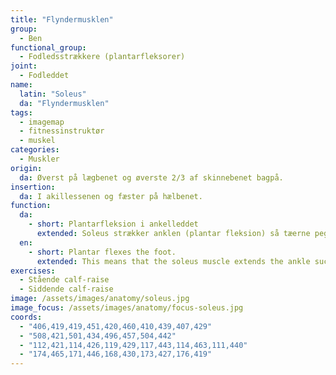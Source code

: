 ```yaml
---
title: "Flyndermusklen"
group:
  - Ben
functional_group:
  - Fodledsstrækkere (plantarfleksorer)
joint:
  - Fodleddet
name:
  latin: "Soleus"
  da: "Flyndermusklen"
tags:
  - imagemap
  - fitnessinstruktør
  - muskel
categories:
  - Muskler
origin: 
  da: Øverst på lægbenet og øverste 2/3 af skinnebenet bagpå.
insertion: 
  da: I akillessenen og fæster på hælbenet.
function:
  da:
    - short: Plantarfleksion i ankelleddet
      extended: Soleus strækker anklen (plantar fleksion) så tæerne peger i forlængelse af underbenet. Soleus hjælper med at gå op på tæer.
  en:
    - short: Plantar flexes the foot.
      extended: This means that the soleus muscle extends the ankle such that the angle between the top of the foot and the lower leg increases (i.e. the action of rising up on your toes or the balls of your feet).
exercises:
  - Stående calf-raise
  - Siddende calf-raise
image: /assets/images/anatomy/soleus.jpg
image_focus: /assets/images/anatomy/focus-soleus.jpg
coords:
  - "406,419,419,451,420,460,410,439,407,429"
  - "508,421,501,434,496,457,504,442"
  - "112,421,114,426,119,429,117,443,114,463,111,440"
  - "174,465,171,446,168,430,173,427,176,419"
---
```

